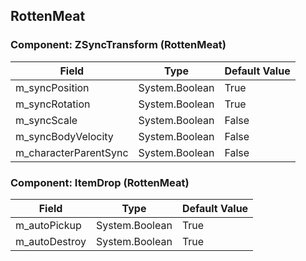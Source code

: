 ## RottenMeat

### Component: ZSyncTransform (RottenMeat)

|Field|Type|Default Value|
|---|---|---|
|m_syncPosition|System.Boolean|True|
|m_syncRotation|System.Boolean|True|
|m_syncScale|System.Boolean|False|
|m_syncBodyVelocity|System.Boolean|False|
|m_characterParentSync|System.Boolean|False|

### Component: ItemDrop (RottenMeat)

|Field|Type|Default Value|
|---|---|---|
|m_autoPickup|System.Boolean|True|
|m_autoDestroy|System.Boolean|True|

